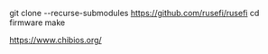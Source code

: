 git clone --recurse-submodules https://github.com/rusefi/rusefi
cd firmware
make

https://www.chibios.org/